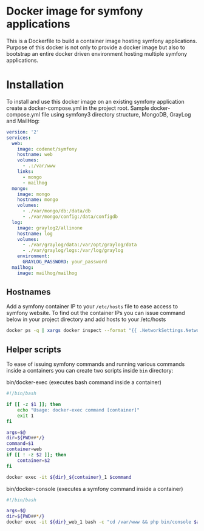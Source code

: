 Docker image for symfony applications
===

This is a Dockerfile to build a container image hosting symfony applications.
Purpose of this docker is not only to provide a docker image but also to bootstrap an entire docker driven environment hosting multiple symfony applications.

Installation
===

To install and use this docker image on an existing symfony application create a docker-compose.yml in the project root.
Sample docker-compose.yml file using symfony3 directory structure, MongoDB, GrayLog and MailHog:

```yaml
version: '2'
services:
  web:
    image: codenet/symfony
    hostname: web
    volumes:
      - .:/var/www
    links:
      - mongo
      - mailhog
  mongo:
    image: mongo
    hostname: mongo
    volumes:
      - ./var/mongo/db:/data/db
      - ./var/mongo/config:/data/configdb
  log:
    image: graylog2/allinone
    hostname: log
    volumes:
      - ./var/graylog/data:/var/opt/graylog/data
      - ./var/graylog/logs:/var/log/graylog
    environment:
      GRAYLOG_PASSWORD: your_password
  mailhog:
    image: mailhog/mailhog
```

Hostnames
---

Add a symfony container IP to your `/etc/hosts` file to ease access to symfony website.
To find out the container IPs you can issue command below in your project directory and add hosts to your /etc/hosts

```bash
docker ps -q | xargs docker inspect --format "{{ .NetworkSettings.Networks.${PWD##*/}_default.IPAddress }} {{ index .Config.Labels \"com.docker.compose.service\" }}.${PWD##*/}.lo" | sed s/web.//
```

Helper scripts
---

To ease of issuing symfony commands and running various commands inside a containers you can create two scripts inside `bin` directory:

bin/docker-exec (executes bash command inside a container)
```bash
#!/bin/bash

if [[ -z $1 ]]; then
    echo "Usage: docker-exec command [container]"
    exit 1
fi

args=$@
dir=${PWD##*/}
command=$1
container=web
if [[ ! -z $2 ]]; then
    container=$2
fi

docker exec -it ${dir}_${container}_1 $command
```

bin/docker-console (executes a symfony command inside a container)

```bash
#!/bin/bash

args=$@
dir=${PWD##*/}
docker exec -it ${dir}_web_1 bash -c "cd /var/www && php bin/console $args"
```

